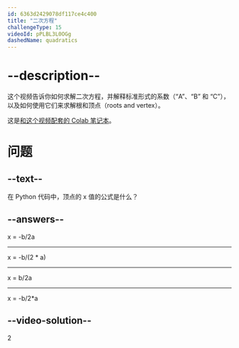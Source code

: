 ```yaml
---
id: 6363d2429078df117ce4c400
title: "二次方程"
challengeType: 15
videoId: pPLBL3L0OGg
dashedName: quadratics
---
```


# --description--

这个视频告诉你如何求解二次方程，并解释标准形式的系数（“A”、“B” 和 “C”），以及如何使用它们来求解根和顶点（roots and vertex）。

这是<a href="https://colab.research.google.com/drive/1jr_k4awSSW1CBs9ma9oS_WnDblDjX3pc?usp=sharing" target="_blank" rel="noopener noreferrer nofollow">和这个视频配套的 Colab 笔记本</a>。

# 问题

## --text--

在 Python 代码中，顶点的 x 值的公式是什么？

## --answers--

x = -b/2a

---

x = -b/(2 &ast; a)

---

x = b/2a

---

x = -b/2*a

## --video-solution--

2
